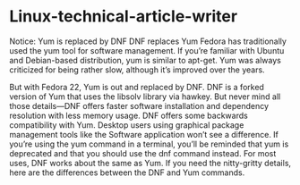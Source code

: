 # Linux-technical-article-writer
Notice: Yum is replaced by DNF
DNF replaces Yum
Fedora has traditionally used the yum tool for software management. If you’re familiar with Ubuntu and Debian-based distribution, yum is similar to apt-get. Yum was always criticized for being rather slow, although it’s improved over the years. 

But with Fedora 22, Yum is out and replaced by DNF. DNF is a forked version of Yum that uses the libsolv library via hawkey. But never mind all those details—DNF offers faster software installation and dependency resolution with less memory usage. 
DNF offers some backwards compatibility with Yum. Desktop users using graphical package management tools like the Software application won’t see a difference. If you’re using the yum command in a terminal, you’ll be reminded that yum is deprecated and that you should use the dnf command instead. For most uses, DNF works about the same as Yum. If you need the nitty-gritty details, here are the differences between the DNF and Yum commands. 
